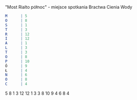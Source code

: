 "Most Rialto północ" - miejsce spotkania Bractwa Cienia Wody
```mathematica
M      | 5
O      | 8
S      | 1
T      | 3
R      | 12
I      | 12
A      | 1
L      | 3
T      | 3
O      | 8
P      | 10
Ó      | 9
Ł      | 4
N      | 6
O      | 8
C      | 4
```

5 8 1 3 12 12 1 3 3 8 10 9 4 6 8 4

